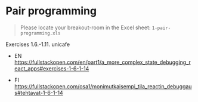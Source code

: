 
# Pair programming

> Please locate your breakout-room in the Excel sheet: `1-pair-programming.xls`


Exercises 1.6.-1.11. unicafe

- EN
https://fullstackopen.com/en/part1/a_more_complex_state_debugging_react_apps#exercises-1-6-1-14

- FI
https://fullstackopen.com/osa1/monimutkaisempi_tila_reactin_debuggaus#tehtavat-1-6-1-14

